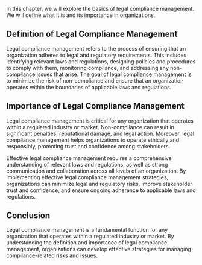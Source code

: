 
In this chapter, we will explore the basics of legal compliance management. We will define what it is and its importance in organizations.

Definition of Legal Compliance Management
-----------------------------------------

Legal compliance management refers to the process of ensuring that an organization adheres to legal and regulatory requirements. This includes identifying relevant laws and regulations, designing policies and procedures to comply with them, monitoring compliance, and addressing any non-compliance issues that arise. The goal of legal compliance management is to minimize the risk of non-compliance and ensure that an organization operates within the boundaries of applicable laws and regulations.

Importance of Legal Compliance Management
-----------------------------------------

Legal compliance management is critical for any organization that operates within a regulated industry or market. Non-compliance can result in significant penalties, reputational damage, and legal action. Moreover, legal compliance management helps organizations to operate ethically and responsibly, promoting trust and confidence among stakeholders.

Effective legal compliance management requires a comprehensive understanding of relevant laws and regulations, as well as strong communication and collaboration across all levels of an organization. By implementing effective legal compliance management strategies, organizations can minimize legal and regulatory risks, improve stakeholder trust and confidence, and ensure ongoing adherence to applicable laws and regulations.

Conclusion
----------

Legal compliance management is a fundamental function for any organization that operates within a regulated industry or market. By understanding the definition and importance of legal compliance management, organizations can develop effective strategies for managing compliance-related risks and issues.
